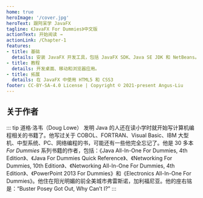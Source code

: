 ```yaml
---
home: true
heroImage: '/cover.jpg'
heroText: 跟阿呆学 JavaFX
tagline: 《JavaFX For Dummies》中文版
actionText: 开始阅读 →
actionLink: /Chapter-1
features:
- title: 基础
  details: 安装 JavaFX 开发工具，包括 JavaFX SDK、Java SE JDK 和 NetBeans。
- title: 教程
  details: 开发桌面、移动和浏览器应用。
- title: 拓展
  details: 在 JavaFX 中使用 HTML5 和 CSS3
footer: CC-BY-SA-4.0 License | Copyright © 2021-present Angus-Liu
---
```


## 关于作者

::: tip 道格·洛韦（Doug Lowe）
发明 Java 的人还在读小学时就开始写计算机编程相关的书籍了。他写过关于 COBOL、FORTRAN、Visual Basic、IBM 大型机、中型系统、PC、网络编程的书，可能还有一些他完全忘记了。他是 30 多本 *For Dummies* 系列书籍的作者，包括：《Java All-In-One For Dummies, 4th Edition》、《Java For Dummies Quick Reference》、《Networking For Dummies, 10th Edition》、《Networking All-In-One For Dummies, 4th Edition》、《PowerPoint 2013 For Dummies》和《Electronics All-In-One For Dummies》。他住在阳光明媚的前全美城市弗雷斯诺，加利福尼亚。他的座右铭是：“Buster Posey Got Out, Why Can’t I?”
:::

